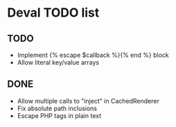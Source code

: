 Deval TODO list
===============

TODO
----

- Implement {% escape $callback %}{% end %} block
- Allow literal key/value arrays

DONE
----

- Allow multiple calls to "inject" in CachedRenderer
- Fix absolute path inclusions
- Escape PHP tags in plain text
